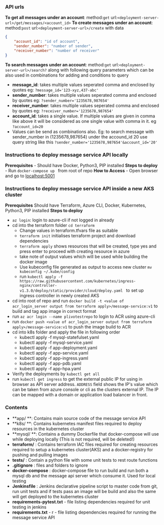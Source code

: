### API urls
**To get all messages under an account**: method:`get` url:`<deployment-server-url>/get/messages/<account_id>`
**To create messages under an account**:  method:`post` url:`<deployment-server-url>/create` with data 
```json
{
	"account_id": "id of account",
	"sender_number": "number of sender",
	"receiver_number": "number of receiver"
}
```
**To search messages under an account**:  method:`get` url:`<deployment-server-url>/search?` along with following query parameters which can be also used in combinations for adding and conditions to query 
- **message_id**: takes multiple values seperated comma and enclosed by quotes eg:  `?message_id='123-xyz,437-abc'`
- **sender_number**: takes multiple values seperated comma and enclosed by quotes eg:  `?sender_number='1235678,987654'`
- **receiver_number**: takes multiple values seperated comma and enclosed by quotes eg:  `?receiver_number='1235678,987654'`
- **account_id**:  takes a single value. If multiple values are given in comma like above it will be considered as one single value with comma in it. eg `?account_id=20`
- Values can be send as combinations also. Eg: to search message with sender_number in (1235678,987654) under the accound_id 20 use query string like this  `?sender_number='1235678,987654'&account_id='20'`

### Instructions to deploy message service API locally 

**Prerequisites** - Should have Docker, Python3, PIP installed 
**Steps to deploy** -  Run `docker-compose up ` from root of repo
**How to Access** -  Open browser and go to [localhost:5001](localhost:5001 "localhost:5001")

### Instructions to deploy message service API inside a new AKS cluster

**Prerequisites**  Should have Terraform, Azure CLI, Docker, Kubernetes, Python3, PIP installed
**Steps to deploy** 
- `az login`: login to azure-cli if not logged in already
- cd into the terraform folder `cd terraform`
	 - Change values in terraform.tfvars file as suitable
	 - `terraform init` initialises terraform project and download dependencies
	 - `terraform apply` shows resources that will be created, type yes and press enter to proceed with creating resource in azure
	 - take note of output values which will be used while building the docker image
	 - Use kubeconfig file generated as output to access new cluster `mv kubeconfig ~/.kube/config `
	 - run `kubectl apply -f https://raw.githubusercontent.com/kubernetes/ingress-nginx/controller-v1.3.0/deploy/static/provider/cloud/deploy.yaml ` to set up ingress controller in newly created AKS
- cd into root of repo and run `docker build -t <value of acr_login_server output from terraform apply>/message-service:v1` to build and tag app image in correct format
- run `az acr login --name plivotestrepo` to login to ACR using azure-cli 
- run `docker push <value of acr_login_server output from terraform apply>/message-service:v1` to push the image build to ACR
- cd into k8s folder and apply the file in following order
	- kubectl apply -f mysql-statefulset.yaml 
	- kubectl apply -f mysql-service.yaml 
	- kubectl apply -f app-deployment.yaml 
	- kubectl apply -f app-service.yaml 
	- kubectl apply -f app-ingress.yaml 
	- kubectl apply -f app-pdb.yaml 
	- kubectl apply -f app-hpa.yaml 
- Verify the deployments by `kubectl get all`
- run `kubectl get ingress` to get the external public IP for using in browser as API server address.  `ADDRESS` field shows the IP's value which can be taken from azure console or cli as the clusters external IP. The IP can be mapped with a domain or application load balancer in front.



### Contents

-  **app/ **: Contains main source code of the message service API
-  **k8s/ **: Contains kubernetes manifest files required to deploy resources in the kubernetes cluster
- **mysql/ **: Contains a dummy Dockerfile that docker-compose will use while deploying locally (This is not required, will be deleted!)
- **terraform/** : Contains terraform IAC files required for creating resources required to setup a kubernetes cluster(AKS) and a docker-registry for pushing and pulling images
- **tests/** : Contain a python file with some unit tests to rest route functions 
- **.gitignore** : files and folders to ignore
- **docker-compose** : docker-compose file to run build and run both a mysql db and the message api server which consume it. Used for local testing
- **Jenkinsfile** : Jenkins declarative pipeline script to master code from git, run unit tests and if tests pass an image will be build and also the same will get deployed to the kubernetes cluster
- **requirements-pytest.txt** - file listing dependencies required for unit testing in jenkins
- **requirements.txt** - r - file listing dependencies required for running the message service API



